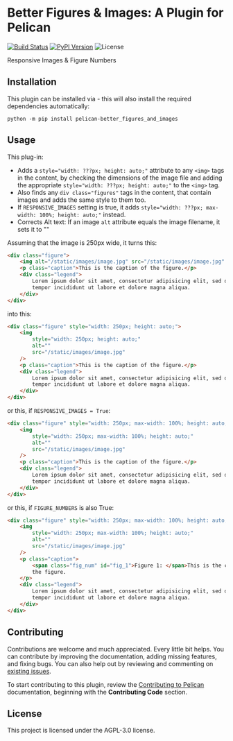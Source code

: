 # Better Figures & Images: A Plugin for Pelican

[![Build Status](https://img.shields.io/github/workflow/status/pelican-plugins/better_figures_and_images/build)](https://github.com/pelican-plugins/better_figures_and_images/actions)
[![PyPI Version](https://img.shields.io/pypi/v/pelican-better_figures_and_images)](https://pypi.org/project/pelican-better_figures_and_images/)
![License](https://img.shields.io/pypi/l/pelican-better_figures_and_images?color=blue)

Responsive Images & Figure Numbers

## Installation

This plugin can be installed via - this will also install the required dependencies automatically:

    python -m pip install pelican-better_figures_and_images

## Usage

This plug-in:

-   Adds a `style="width: ???px; height: auto;"` attribute to any
    `<img>` tags in the content, by checking the dimensions of the image
    file and adding the appropriate
    `style="width: ???px; height: auto;"` to the `<img>` tag.
-   Also finds any `div class="figures"` tags in the content, that
    contain images and adds the same style to them too.
-   If `RESPONSIVE_IMAGES` setting is true, it adds
    `style="width: ???px; max-width: 100%; height: auto;"` instead.
-   Corrects Alt text: If an image `alt` attribute equals the image
    filename, it sets it to ""

Assuming that the image is 250px wide, it turns this:

```html
<div class="figure">
    <img alt="/static/images/image.jpg" src="/static/images/image.jpg" />
    <p class="caption">This is the caption of the figure.</p>
    <div class="legend">
        Lorem ipsum dolor sit amet, consectetur adipisicing elit, sed do eiusmod
        tempor incididunt ut labore et dolore magna aliqua.
    </div>
</div>
```

into this:

```html
<div class="figure" style="width: 250px; height: auto;">
    <img
        style="width: 250px; height: auto;"
        alt=""
        src="/static/images/image.jpg"
    />
    <p class="caption">This is the caption of the figure.</p>
    <div class="legend">
        Lorem ipsum dolor sit amet, consectetur adipisicing elit, sed do eiusmod
        tempor incididunt ut labore et dolore magna aliqua.
    </div>
</div>
```

or this, if `RESPONSIVE_IMAGES = True`:

```html
<div class="figure" style="width: 250px; max-width: 100%; height: auto;">
    <img
        style="width: 250px; max-width: 100%; height: auto;"
        alt=""
        src="/static/images/image.jpg"
    />
    <p class="caption">This is the caption of the figure.</p>
    <div class="legend">
        Lorem ipsum dolor sit amet, consectetur adipisicing elit, sed do eiusmod
        tempor incididunt ut labore et dolore magna aliqua.
    </div>
</div>
```

or this, if `FIGURE_NUMBERS` is also True:

```html
<div class="figure" style="width: 250px; max-width: 100%; height: auto;">
    <img
        style="width: 250px; max-width: 100%; height: auto;"
        alt=""
        src="/static/images/image.jpg"
    />
    <p class="caption">
        <span class="fig_num" id="fig_1">Figure 1: </span>This is the caption of
        the figure.
    </p>
    <div class="legend">
        Lorem ipsum dolor sit amet, consectetur adipisicing elit, sed do eiusmod
        tempor incididunt ut labore et dolore magna aliqua.
    </div>
</div>
```

## Contributing

Contributions are welcome and much appreciated. Every little bit helps. You can contribute by improving the documentation, adding missing features, and fixing bugs. You can also help out by reviewing and commenting on [existing issues][].

To start contributing to this plugin, review the [Contributing to Pelican][] documentation, beginning with the **Contributing Code** section.

[existing issues]: https://github.com/pelican-plugins/better_figures_and_images/issues
[contributing to pelican]: https://docs.getpelican.com/en/latest/contribute.html

## License

This project is licensed under the AGPL-3.0 license.
